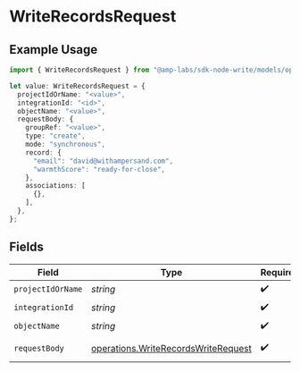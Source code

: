 # WriteRecordsRequest

## Example Usage

```typescript
import { WriteRecordsRequest } from "@amp-labs/sdk-node-write/models/operations";

let value: WriteRecordsRequest = {
  projectIdOrName: "<value>",
  integrationId: "<id>",
  objectName: "<value>",
  requestBody: {
    groupRef: "<value>",
    type: "create",
    mode: "synchronous",
    record: {
      "email": "david@withampersand.com",
      "warmthScore": "ready-for-close",
    },
    associations: [
      {},
    ],
  },
};
```

## Fields

| Field                                                                                      | Type                                                                                       | Required                                                                                   | Description                                                                                |
| ------------------------------------------------------------------------------------------ | ------------------------------------------------------------------------------------------ | ------------------------------------------------------------------------------------------ | ------------------------------------------------------------------------------------------ |
| `projectIdOrName`                                                                          | *string*                                                                                   | :heavy_check_mark:                                                                         | N/A                                                                                        |
| `integrationId`                                                                            | *string*                                                                                   | :heavy_check_mark:                                                                         | N/A                                                                                        |
| `objectName`                                                                               | *string*                                                                                   | :heavy_check_mark:                                                                         | N/A                                                                                        |
| `requestBody`                                                                              | [operations.WriteRecordsWriteRequest](../../models/operations/writerecordswriterequest.md) | :heavy_check_mark:                                                                         | Write request                                                                              |